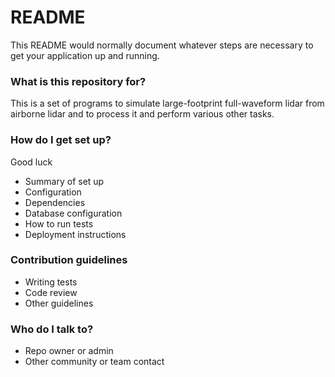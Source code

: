# README #

This README would normally document whatever steps are necessary to get your application up and running.

### What is this repository for? ###

This is a set of programs to simulate large-footprint full-waveform lidar from airborne lidar and to process it and perform various other tasks.




### How do I get set up? ###

Good luck


* Summary of set up
* Configuration
* Dependencies
* Database configuration
* How to run tests
* Deployment instructions

### Contribution guidelines ###

* Writing tests
* Code review
* Other guidelines

### Who do I talk to? ###

* Repo owner or admin
* Other community or team contact